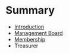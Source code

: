 # Summary

* [Introduction](README.md)
* [Management Board](management/board.md)
* [Membership](membership/membership.md)
* Treasurer

